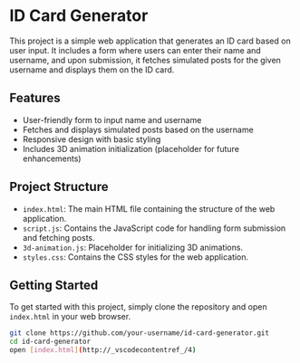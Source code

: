 # ID Card Generator

This project is a simple web application that generates an ID card based on user input. It includes a form where users can enter their name and username, and upon submission, it fetches simulated posts for the given username and displays them on the ID card.

## Features

- User-friendly form to input name and username
- Fetches and displays simulated posts based on the username
- Responsive design with basic styling
- Includes 3D animation initialization (placeholder for future enhancements)

## Project Structure

- `index.html`: The main HTML file containing the structure of the web application.
- `script.js`: Contains the JavaScript code for handling form submission and fetching posts.
- `3d-animation.js`: Placeholder for initializing 3D animations.
- `styles.css`: Contains the CSS styles for the web application.

## Getting Started

To get started with this project, simply clone the repository and open `index.html` in your web browser.

```sh
git clone https://github.com/your-username/id-card-generator.git
cd id-card-generator
open [index.html](http://_vscodecontentref_/4)